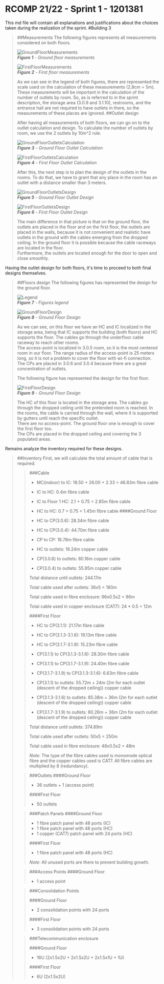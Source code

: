 RCOMP 21/22 - Sprint 1 - 1201381
===========================================

This md file will contain all explanations and justifications about the choices taken during the realization of the sprint.
#Building 3

> ##Measurements
> The following figures represents all measurements considered on both floors.
> 
> ![GroundFloorMeasurements](Figures/MeasurementsGroundFloor.PNG)<br>
_**Figure 1** - Ground floor measurements_
>
> ![FirstFloorMeasurements](Figures/MeasurementsFirstFloor.PNG)<br>
_**Figure 2** - First floor measurements_
> 
> As we can see in the legend of both figures, there are represented the scale used on the calculation of these measurements (2,8cm = 5m).<br />
> These measurements will be important in the calculation of the number of outlets by room. So, as is referred to in the sprint description, the storage area (3.0.9 and 3.1.10), restrooms, and the entrance hall are not required to have outlets in there, so the measurements of these places are ignored.
> ##Outlet design
> 
> After having all measurements of both floors, we can go on to the outlet calculation and design. To calculate the number of outlets by room, we use the 2 outlets by 10m^2 rule.
> 
> ![GroundFloorOutletsCalculation](Figures/GroundFloorOutletCalculation.PNG)<br>
_**Figure 3** - Ground Floor Outlet Calculation_
> 
> ![FirstFloorOutletsCalculation](Figures/FirstFloorOutletCalculation.PNG)<br>
_**Figure 4** - First Floor Outlet Calculation_
> 
> After this, the next step is to plan the design of the outlets in the rooms. To do that, we have to grant that any place in the room has an outlet with a distance smaller than 3 meters.
> 
> ![GroundFloorOutletsDesign](Figures/GroundFloorOutletDesign.PNG)<br>
_**Figure 5** - Ground Floor Outlet Design_
>
> ![FirstFloorOutletsDesign](Figures/FirstFloorOutletDesign.PNG)<br>
_**Figure 6** - First Floor Outlet Design_
> 
> The main difference in that picture is that on the ground floor, the outlets are placed in the floor and on the first floor, the outlets are placed in the walls, because it is not convenient and realistic have outlets in the ground with the cables emerging from the dropped ceiling. In the ground floor it is possible because the cable raceways are located in the floor.<br>
> Furthermore, the outlets are located enough for the door to open and close smoothly.

Having the outlet design for both floors, it's time to proceed to both final designs themselves.

> ##Floors design
> The following figures has represented the design for the ground floor.
> 
> ![Legend](Figures/Legend.png)<br>
_**Figure 7** - Figures legend_
> 
> ![GroundFloorDesign](Figures/GroundFloorDesign.PNG)<br>
_**Figure 8** - Ground Floor Design_
> 
> As we can see, on this floor we have an HC and IC localized in the storage area, being that IC supports the building (both floors) and HC supports the floor. The cables go through the underfloor cable raceway to reach other rooms.<br>
> The access-point is localized in 3.0.5 room, so it is the most centered room in our floor. The range radius of the access-point is 25 meters long, so it is not a problem to cover the floor with wi-fi connection.<br>
> The CPs are placed in 3.0.6 and 3.0.4 because there are a great concentration of outlets.<br>
> 
> The following figure has represented the design for the first floor.
>
> ![FirstFloorDesign](Figures/FirstFloorDesign.PNG)<br>
_**Figure 9** - Ground Floor Design_
>
> The HC of this floor is located in the storage area. The cables go through the dropped ceiling until the pretended room is reached. In the rooms, the cable is carried through the wall, where it is supported by gutters until reach the specific outlet.<br>
> There are no access-point. The ground floor one is enough to cover the first floor too.<br>
> The CPs are placed in the dropped ceiling and covering the 3 populated areas.<br>


Remains analyze the inventory required for these designs.

> ##Inventory
> First, we will calculate the total amount of cable that is required.
> 
>> ###Cable
>> * MC(indoor) to IC: 18.50 + 26.00 + 2.33 = 46.83m fibre cable
>> 
>> * IC to HC: 0.4m fibre cable
>>
>> * IC to Floor 1 HC: 2.1 + 0.75 = 2.85m fibre cable
>>
>> * HC to HC: 0.7 + 0.75 = 1.45m fibre cable
>>####Ground Floor
>>
>> * HC to CP(3.0.6): 28.34m fibre cable
>>
>> * HC to CP(3.0.4): 44.70m fibre cable
>>
>> * CP to CP: 18.78m fibre cable
>>
>> * HC to outlets: 16.24m copper cable
>>
>> * CP(3.0.6) to outlets: 80.16m copper cable
>>
>> * CP(3.0.4) to outlets: 55.95m copper cable
>>
>>  Total distance until outlets: 244.17m
>>
>>  Total cable used after outlets: 36x5 = 180m
>>
>>  Total cable used in fibre enclosure: 96x0.5x2 = 96m
>>
>>  Total cable used in copper enclosure (CAT7): 24 * 0.5 = 12m
>>
>>####First Floor
>>
>> * HC to CP(3.1.1): 21.17m fibre cable
>>
>> * HC to CP(3.1.3-3.1.6): 19.13m fibre cable
>>
>> * HC to CP(3.1.7-3.1.9): 15.23m fibre cable
>>
>> * CP(3.1.1) to CP(3.1.3-3.1.6): 28.30m fibre cable
>>
>> * CP(3.1.1) to CP(3.1.7-3.1.9): 24.40m fibre cable
>>
>> * CP(3.1.7-3.1.9) to CP(3.1.3-3.1.6): 6.63m fibre cable
>>
>> * CP(3.1.1) to outlets: 55.72m + 24m (2m for each outlet (descent of the dropped ceiling)) copper cable
>>
>> * CP(3.1.3-3.1.6) to outlets: 85.38m + 36m (2m for each outlet (descent of the dropped ceiling)) copper cable
>>
>> * CP(3.1.7-3.1.9) to outlets: 80.26m + 36m (2m for each outlet (descent of the dropped ceiling)) copper cable
>>
>>  Total distance until outlets: 374.89m
>>
>>  Total cable used after outlets: 50x5 = 250m
>>
>>  Total cable used in fibre enclosure: 48x0.5x2 = 48m
>>
>> *Note*: The type of the fibre cables used is monomode optical fibre and the copper cables used is CAT7.
>> All fibre cables are multiplied by 8 (redundancy).
>
>> ###Outlets
>>####Ground Floor
>>
>>  * 36 outlets + 1 (access point)
>>
>>####First Floor
>>
>> * 50 outlets
>
>>###Patch Panels
>>####Ground Floor
>>
>>  * 1 fibre patch panel with 48 ports (IC)
>>  * 1 fibre patch panel with 48 ports (HC)
>>  * 1 copper (CAT7) patch panel with 24 ports (HC)
>>
>>####First Floor
>>
>>  * 1 fibre patch panel with 48 ports (HC)
>>
>> *Note*: All unused ports are there to prevent building growth.
> 
>>###Access Points
>>####Ground Floor
>>
>>  * 1 access point
>
>>###Consolidation Points
>>
>>####Ground Floor
>>
>>  * 2 consolidation points with 24 ports
>>
>>####First Floor
>>
>>  * 3 consolidation points with 24 ports
> 
>>###Telecommunication enclosure
>>
>>####Ground Floor
>>
>> * 16U (2x1.5x2U + 2x1.5x2U + 2x1.5x1U + 1U)
>>
>>####First Floor
>>
>> * 6U (2x1.5x2U)